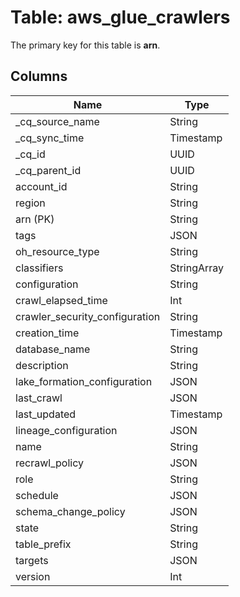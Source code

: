 # Table: aws_glue_crawlers



The primary key for this table is **arn**.



## Columns
| Name          | Type          |
| ------------- | ------------- |
|_cq_source_name|String|
|_cq_sync_time|Timestamp|
|_cq_id|UUID|
|_cq_parent_id|UUID|
|account_id|String|
|region|String|
|arn (PK)|String|
|tags|JSON|
|oh_resource_type|String|
|classifiers|StringArray|
|configuration|String|
|crawl_elapsed_time|Int|
|crawler_security_configuration|String|
|creation_time|Timestamp|
|database_name|String|
|description|String|
|lake_formation_configuration|JSON|
|last_crawl|JSON|
|last_updated|Timestamp|
|lineage_configuration|JSON|
|name|String|
|recrawl_policy|JSON|
|role|String|
|schedule|JSON|
|schema_change_policy|JSON|
|state|String|
|table_prefix|String|
|targets|JSON|
|version|Int|